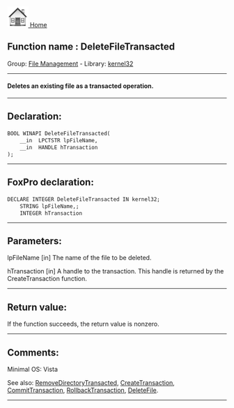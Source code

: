 [<img src="../../images/home.png"> Home ](https://github.com/VFPX/Win32API)  

## Function name : DeleteFileTransacted
Group: [File Management](../../functions_group.md#File_Management)  -  Library: [kernel32](../../Libraries.md#kernel32)  
***  


#### Deletes an existing file as a transacted operation.
***  


## Declaration:
```foxpro  
BOOL WINAPI DeleteFileTransacted(
	__in  LPCTSTR lpFileName,
	__in  HANDLE hTransaction
);  
```  
***  


## FoxPro declaration:
```foxpro  
DECLARE INTEGER DeleteFileTransacted IN kernel32;
	STRING lpFileName,;
	INTEGER hTransaction  
```  
***  


## Parameters:
lpFileName [in]
The name of the file to be deleted.

hTransaction [in]
A handle to the transaction. This handle is returned by the CreateTransaction function.  
***  


## Return value:
If the function succeeds, the return value is nonzero.  
***  


## Comments:
Minimal OS: Vista  
  
See also: [RemoveDirectoryTransacted](../kernel32/RemoveDirectoryTransacted.md), [CreateTransaction](../ktmw32/CreateTransaction.md), [CommitTransaction](../ktmw32/CommitTransaction.md), [RollbackTransaction](../ktmw32/RollbackTransaction.md), [DeleteFile](../kernel32/DeleteFile.md).  
  
***  

